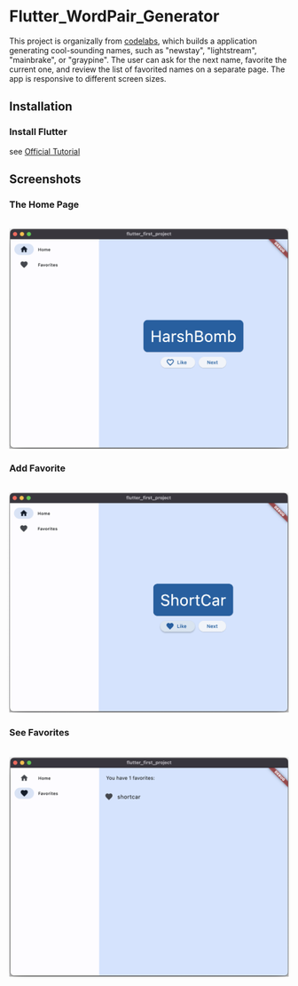 # Flutter_WordPair_Generator

This project is organizally from [codelabs](https://codelabs.developers.google.com/codelabs/flutter-codelab-first#0), which builds a application generating cool-sounding names, such as "newstay", "lightstream", "mainbrake", or "graypine". The user can ask for the next name, favorite the current one, and review the list of favorited names on a separate page. The app is responsive to different screen sizes.

## Installation
### Install Flutter
see [Official Tutorial](https://docs.flutter.dev/get-started/install)

## Screenshots
### The Home Page
<br>![component](img/1.png)<br> 

### Add Favorite
 <br>![component](img/2.png)<br> 

### See Favorites
<br>![component](img/3.png)<br> 
